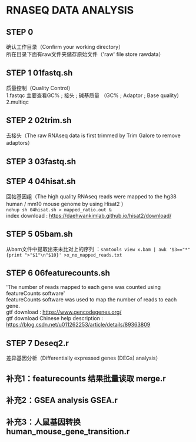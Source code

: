 # RNASEQ DATA ANALYSIS
## STEP 0 
确认工作目录（Confirm your working directory）  
所在目录下面有raw文件夹储存原始文件（'raw' file store rawdata）  
## STEP 1 01fastq.sh  
质量控制（Quality Control）  
1.fastqc 主要查看GC% ; 接头 ; 碱基质量 （GC% ; Adaptor ; Base quality）  
2.multiqc  
## STEP 2 02trim.sh  
去接头（The raw RNAseq data is first trimmed by Trim Galore to remove adaptors）  
## STEP 3 03fastq.sh  
## STEP 4 04hisat.sh  
回帖基因组（The high quality RNAseq reads were mapped to the hg38 human / mm10 mouse genome by using Hisat2 ）  
`nohup sh 04hisat.sh > mapped_ratio.out & `   
index download : https://daehwankimlab.github.io/hisat2/download/  
## STEP 5 05bam.sh 
从bam文件中提取出来未比对上的序列 ：`samtools view x.bam | awk '$3=="*" {print ">"$1"\n"$10}' >x_no_mapped_reads.txt`  
## STEP 6 06featurecounts.sh  
 'The number of reads mapped to each gene was counted using featureCounts software'  
 featureCounts software was used to map the number of reads to each gene.  
gtf download : https://www.gencodegenes.org/  
gtf download Chinese help description : https://blog.csdn.net/u011262253/article/details/89363809  
## STEP 7 Deseq2.r    
差异基因分析（Differentially expressed genes (DEGs) analysis）   
## 补充1：featurecounts 结果批量读取 merge.r  
## 补充2：GSEA analysis GSEA.r  
## 补充3：人鼠基因转换 human_mouse_gene_transition.r  
